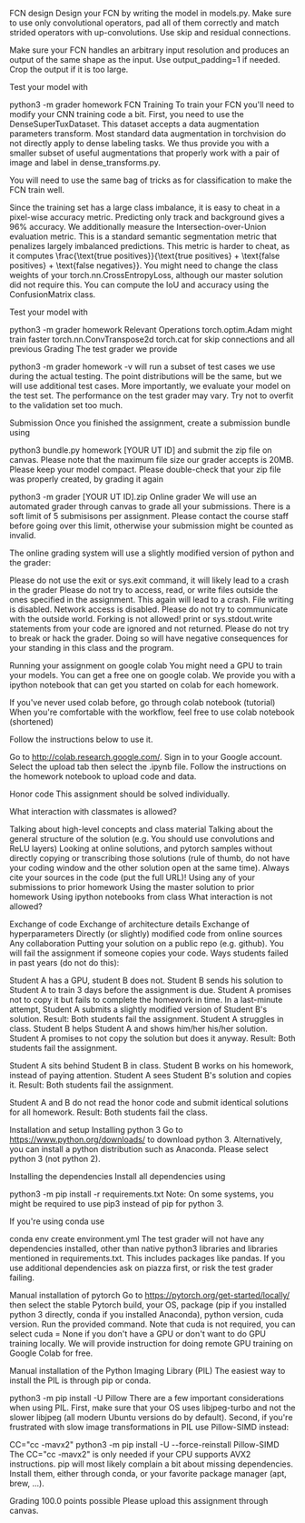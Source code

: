 FCN design
Design your FCN by writing the model in models.py. Make sure to use only convolutional operators, pad all of them correctly and match strided operators with up-convolutions. Use skip and residual connections.

Make sure your FCN handles an arbitrary input resolution and produces an output of the same shape as the input. Use output_padding=1 if needed. Crop the output if it is too large.

Test your model with

python3 -m grader homework
FCN Training
To train your FCN you'll need to modify your CNN training code a bit. First, you need to use the DenseSuperTuxDataset. This dataset accepts a data augmentation parameters transform. Most standard data augmentation in torchvision do not directly apply to dense labeling tasks. We thus provide you with a smaller subset of useful augmentations that properly work with a pair of image and label in dense_transforms.py.

You will need to use the same bag of tricks as for classification to make the FCN train well.

Since the training set has a large class imbalance, it is easy to cheat in a pixel-wise accuracy metric. Predicting only track and background gives a 96% accuracy. We additionally measure the Intersection-over-Union evaluation metric. This is a standard semantic segmentation metric that penalizes largely imbalanced predictions. This metric is harder to cheat, as it computes  \frac{\text{true positives}}{\text{true positives} + \text{false positives} + \text{false negatives}}.  You might need to change the class weights of your torch.nn.CrossEntropyLoss, although our master solution did not require this. You can compute the IoU and accuracy using the ConfusionMatrix class.

Test your model with

python3 -m grader homework
Relevant Operations
torch.optim.Adam might train faster
torch.nn.ConvTranspose2d
torch.cat for skip connections
and all previous
Grading
The test grader we provide

python3 -m grader homework -v
will run a subset of test cases we use during the actual testing. The point distributions will be the same, but we will use additional test cases. More importantly, we evaluate your model on the test set. The performance on the test grader may vary. Try not to overfit to the validation set too much.

Submission
Once you finished the assignment, create a submission bundle using

python3 bundle.py homework [YOUR UT ID]
and submit the zip file on canvas. Please note that the maximum file size our grader accepts is 20MB. Please keep your model compact. Please double-check that your zip file was properly created, by grading it again

python3 -m grader [YOUR UT ID].zip
Online grader
We will use an automated grader through canvas to grade all your submissions. There is a soft limit of 5 submisisons per assignment. Please contact the course staff before going over this limit, otherwise your submission might be counted as invalid.

The online grading system will use a slightly modified version of python and the grader:

Please do not use the exit or sys.exit command, it will likely lead to a crash in the grader
Please do not try to access, read, or write files outside the ones specified in the assignment. This again will lead to a crash. File writing is disabled.
Network access is disabled. Please do not try to communicate with the outside world.
Forking is not allowed!
print or sys.stdout.write statements from your code are ignored and not returned.
Please do not try to break or hack the grader. Doing so will have negative consequences for your standing in this class and the program.

Running your assignment on google colab
You might need a GPU to train your models. You can get a free one on google colab. We provide you with a ipython notebook that can get you started on colab for each homework.

If you've never used colab before, go through colab notebook (tutorial)
When you're comfortable with the workflow, feel free to use colab notebook (shortened)

Follow the instructions below to use it.

Go to http://colab.research.google.com/.
Sign in to your Google account.
Select the upload tab then select the .ipynb file.
Follow the instructions on the homework notebook to upload code and data.

Honor code
This assignment should be solved individually.

What interaction with classmates is allowed?

Talking about high-level concepts and class material
Talking about the general structure of the solution (e.g. You should use convolutions and ReLU layers)
Looking at online solutions, and pytorch samples without directly copying or transcribing those solutions (rule of thumb, do not have your coding window and the other solution open at the same time). Always cite your sources in the code (put the full URL)!
Using any of your submissions to prior homework
Using the master solution to prior homework
Using ipython notebooks from class
What interaction is not allowed?

Exchange of code
Exchange of architecture details
Exchange of hyperparameters
Directly (or slightly) modified code from online sources
Any collaboration
Putting your solution on a public repo (e.g. github). You will fail the assignment if someone copies your code.
Ways students failed in past years (do not do this):

Student A has a GPU, student B does not. Student B sends his solution to Student A to train 3 days before the assignment is due. Student A promises not to copy it but fails to complete the homework in time. In a last-minute attempt, Student A submits a slightly modified version of Student B's solution. Result: Both students fail the assignment.
Student A struggles in class. Student B helps Student A and shows him/her his/her solution. Student A promises to not copy the solution but does it anyway. Result: Both students fail the assignment.

Student A sits behind Student B in class. Student B works on his homework, instead of paying attention. Student A sees Student B's solution and copies it. Result: Both students fail the assignment.

Student A and B do not read the honor code and submit identical solutions for all homework. Result: Both students fail the class.

Installation and setup
Installing python 3
Go to https://www.python.org/downloads/ to download python 3. Alternatively, you can install a python distribution such as Anaconda. Please select python 3 (not python 2).

Installing the dependencies
Install all dependencies using

python3 -m pip install -r requirements.txt
Note: On some systems, you might be required to use pip3 instead of pip for python 3.

If you're using conda use

conda env create environment.yml
The test grader will not have any dependencies installed, other than native python3 libraries and libraries mentioned in requirements.txt. This includes packages like pandas. If you use additional dependencies ask on piazza first, or risk the test grader failing.

Manual installation of pytorch
Go to https://pytorch.org/get-started/locally/ then select the stable Pytorch build, your OS, package (pip if you installed python 3 directly, conda if you installed Anaconda), python version, cuda version. Run the provided command. Note that cuda is not required, you can select cuda = None if you don't have a GPU or don't want to do GPU training locally. We will provide instruction for doing remote GPU training on Google Colab for free.

Manual installation of the Python Imaging Library (PIL)
The easiest way to install the PIL is through pip or conda.

python3 -m pip install -U Pillow
There are a few important considerations when using PIL. First, make sure that your OS uses libjpeg-turbo and not the slower libjpeg (all modern Ubuntu versions do by default). Second, if you're frustrated with slow image transformations in PIL use Pillow-SIMD instead:

CC="cc -mavx2" python3 -m pip install -U --force-reinstall Pillow-SIMD
The CC="cc -mavx2" is only needed if your CPU supports AVX2 instructions. pip will most likely complain a bit about missing dependencies. Install them, either through conda, or your favorite package manager (apt, brew, ...).

Grading
100.0 points possible
Please upload this assignment through canvas.

